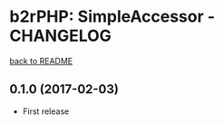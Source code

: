 b2rPHP: SimpleAccessor - CHANGELOG
==================================

[back to README](README.md)

0.1.0 (2017-02-03)
--------------------
- First release
